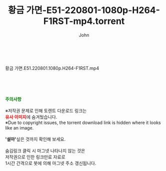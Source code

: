 ﻿---
layout: post
title:  "황금 가면-E51-220801-1080p-H264-F1RST-mp4.torrent"
author: John
categories: [ 드라마 ]
tags: [  ]
image:  
description: "황금 가면-E51-220801-1080p-H264-F1RST-mp4 torrent 정보 공유"
toc: true
toc_sticky: true
---

<br>
<div class="view-img">
<a class="view_image" href="http://torrentmobile60.com/bbs/view_image.php?fn=%2Fdata%2Ffile%2Fdrama%2F3659260999_1qE2UDwz_0ef7a8dbd833d21f5fe71dc5dce64dbe4bed3072.jpg" target="_blank"><img alt="" class="img-tag" content="http://torrentmobile60.com/data/file/drama/3659260999_1qE2UDwz_0ef7a8dbd833d21f5fe71dc5dce64dbe4bed3072.jpg" itemprop="image" src="http://torrentmobile60.com/data/file/drama/thumb-3659260999_1qE2UDwz_0ef7a8dbd833d21f5fe71dc5dce64dbe4bed3072_835x2212.jpg"/></a></div><div class="view-content" itemprop="description">
<p>황금 가면.E51.220801.1080p.H264-F1RST.mp4<br/></p> </div>
    
<br><br><br>
<p data-ke-size="size16"><b><span style="color: green;">주의사항</span></b><br /><br />※저작권 문제로 인해 토렌트 다운로드 링크는<br /><b><span style="color: red;">유사 이미지</span></b>에 숨겨뒀습니다.<br />※Due to copyright issues, the torrent download link is hidden where it looks like an image.<br /><br /><b>'설마'</b>싶은 것까지 확인해 보세요.<br /><br />숨김링크 클릭 시 마그넷 나타나지 않는 것은<br />저작권으로 인한 링크만료 자료로<br />1시간 간격으로 봇에 의해 마그넷 주소 갱신됩니다.</p>
